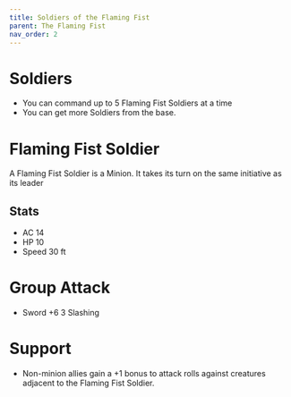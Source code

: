 ```yaml
---
title: Soldiers of the Flaming Fist
parent: The Flaming Fist
nav_order: 2
---
```


# Soldiers
* You can command up to 5 Flaming Fist Soldiers at a time
* You can get more Soldiers from the base.


# Flaming Fist Soldier 
A Flaming Fist Soldier is a Minion.
It takes its turn on the same initiative as its leader

## Stats
* AC 14
* HP 10
* Speed 30 ft

# Group Attack
* Sword +6 3 Slashing

# Support
* Non-minion allies gain a +1 bonus to attack rolls against creatures adjacent to the Flaming Fist Soldier.
